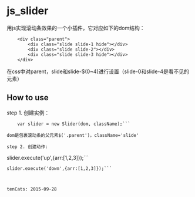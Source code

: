 # js_slider

用js实现滚动条效果的一个小插件，它对应如下的dom结构：
```
	<div class="parent">
		<div class="slide slide-1 hide"></div>
		<div class="slide slide-2"></div>
		<div class="slide slide-3 hide"></div>
	</div>
```
在css中对parent，slide和slide-$(0~4)进行设置（slide-0和slide-4是看不见的元素）

How to use
---

step 1.  创建实例：
```
	var slider = new Slider(dom, className);```

dom是包裹滚动条的父元素$('.parent')，className='slide'

step 2. 创建动作:
```
slider.execute('up',{arr:[1,2,3]});```

```
slider.execute('down',{arr:[1,2,3]});```



tenCats: 2015-09-28

